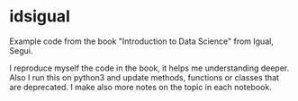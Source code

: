 # idsigual
Example code from the book "Introduction to Data Science" from Igual, Segui.

I reproduce myself the code in the book, it helps me understanding
deeper. Also I run this on python3 and update methods, functions
or classes that are deprecated. I make also more notes
on the topic in each notebook.